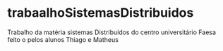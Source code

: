 # trabaalhoSistemasDistribuidos
Trabalho da matéria sistemas Distribuídos  do centro universitário Faesa feito o pelos alunos Thiago e Matheus
